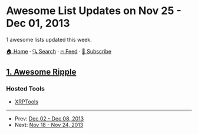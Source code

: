 # Awesome List Updates on Nov 25 - Dec 01, 2013

1 awesome lists updated this week.

[🏠 Home](/README.md) · [🔍 Search](https://test.trackawesomelist.com/search/) · [🔥 Feed](https://test.trackawesomelist.com/week/rss.xml) · [📮 Subscribe](https://trackawesomelist.us17.list-manage.com/subscribe?u=d2f0117aa829c83a63ec63c2f&id=36a103854c)



## [1. Awesome Ripple](/content/vhpoet/awesome-ripple/week/README.md)

### Hosted Tools

*   [XRPTools](http://xrptools.com/)

---

- Prev: [Dec 02 - Dec 08, 2013](/content/2013/48/README.md)
- Next: [Nov 18 - Nov 24, 2013](/content/2013/46/README.md)